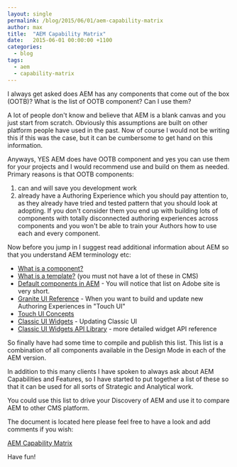 ```yaml
---
layout: single
permalink: /blog/2015/06/01/aem-capability-matrix
author: max
title:  "AEM Capability Matrix"
date:   2015-06-01 00:00:00 +1100
categories:
  - blog
tags:
  - aem
  - capability-matrix
---
```


I always get asked does AEM has any components that come out of the box (OOTB)? What is the list of OOTB component?  Can I use them?

A lot of people don't know and believe that AEM is a blank canvas and you just start from scratch. Obviously this assumptions are built on other platform people have used in the past. Now of course I would not be writing this if this was the case, but it can be cumbersome to get hand on this information.

Anyways, YES AEM does have OOTB component and yes you can use them for your projects and I would recommend use and build on them as needed. Primary reasons is that OOTB components:

1. can and will save you development work 
2. already have a Authoring Experience which you should pay attention to, as they already have tried and tested pattern that you should look at adopting. If you don't consider them you end up with building lots of components with totally disconnected authoring experiences across components and you won't be able to train your Authors how to use each and every component. 

Now before you jump in I suggest read additional information about AEM so that you understand AEM terminology etc:

- [What is a component?](https://docs.adobe.com/docs/en/aem/6-1/develop/components.html)
- [What is a template?](https://docs.adobe.com/docs/en/aem/6-1/develop/the-basics/templates.html) (you must not have a lot of these in CMS)
- [Default components in AEM](https://docs.adobe.com/docs/en/aem/6-1/author/page-authoring/default-components.html) - You will notice that list on Adobe site is very short. 
- [Granite UI Reference](https://docs.adobe.com/docs/en/aem/6-1/develop/extending/granite/granite-reference.html) -  When you want to build and update  new Authoring Experiences in "Touch UI"
- [Touch UI Concepts](https://docs.adobe.com/docs/en/aem/6-1/develop/the-basics/touch-ui-concepts.html)
- [Classic UI Widgets](https://docs.adobe.com/docs/en/aem/6-1/develop/components/widgets.html) - Updating Classic UI
- [Classic UI Widgets API Library](https://docs.adobe.com/docs/en/aem/6-1/ref/widgets-api/index.html)  - more detailed widget API reference

So finally have had some time to compile and publish this list. This list is a combination of all components available in the Design Mode in each of the AEM version.

In addition to this many clients I have spoken to always ask about AEM Capabilities and Features, so I have started to put together a list of these so that it can be used for all sorts of Strategic and Analytical work.

You could use this list to drive your Discovery of AEM and use it to compare AEM to other CMS platform.

The document is located here please feel free to have a look and add comments if you wish:

[AEM Capability Matrix](https://docs.google.com/spreadsheets/d/11sESEtCSf45j5JWknVLE3DJt9NOJaDHfeBBJFOsxt5o/edit?usp=sharing)

Have fun!
